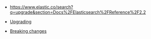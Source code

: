  - https://www.elastic.co/search?q=upgrade&section=Docs%2FElasticsearch%2FReference%2F2.2
 
 - [Upgrading](https://www.elastic.co/guide/en/elasticsearch/reference/2.2/setup-upgrade.html)
 - [Breaking changes](https://www.elastic.co/guide/en/elasticsearch/reference/2.2/breaking-changes.html)